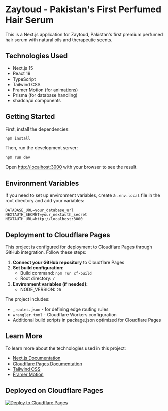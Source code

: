 # Zaytoud - Pakistan's First Perfumed Hair Serum

This is a Next.js application for Zaytoud, Pakistan's first premium perfumed hair serum with natural oils and therapeutic scents.

## Technologies Used

- Next.js 15
- React 19
- TypeScript
- Tailwind CSS
- Framer Motion (for animations)
- Prisma (for database handling)
- shadcn/ui components

## Getting Started

First, install the dependencies:

```bash
npm install
```

Then, run the development server:

```bash
npm run dev
```

Open [http://localhost:3000](http://localhost:3000) with your browser to see the result.

## Environment Variables

If you need to set up environment variables, create a `.env.local` file in the root directory and add your variables:

```env
DATABASE_URL=your_database_url
NEXTAUTH_SECRET=your_nextauth_secret
NEXTAUTH_URL=http://localhost:3000
```

## Deployment to Cloudflare Pages

This project is configured for deployment to Cloudflare Pages through GitHub integration. Follow these steps:

1. **Connect your GitHub repository** to Cloudflare Pages
2. **Set build configuration:**
   - Build command: `npm run cf-build`
   - Root directory: `/`
3. **Environment variables (if needed):**
   - NODE_VERSION: `20`

The project includes:
- `_routes.json` - for defining edge routing rules
- `wrangler.toml` - Cloudflare Workers configuration
- Additional build scripts in package.json optimized for Cloudflare Pages

## Learn More

To learn more about the technologies used in this project:

- [Next.js Documentation](https://nextjs.org/docs)
- [Cloudflare Pages Documentation](https://developers.cloudflare.com/pages/)
- [Tailwind CSS](https://tailwindcss.com/docs)
- [Framer Motion](https://www.framer.com/motion/)

## Deployed on Cloudflare Pages

[![Deploy to Cloudflare Pages](https://deploy.workers.cloudflare.com/button)](https://deploy.workers.cloudflare.com/)